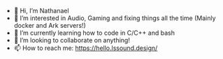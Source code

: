 - 👋 Hi, I’m Nathanael
- 👀 I’m interested in Audio, Gaming and fixing things all the time (Mainly docker and Ark servers!)
- 🌱 I’m currently learning how to code in C/C++ and bash
- 💞️ I’m looking to collaborate on anything!
- 📫 How to reach me: https://hello.lssound.design/

<!---
Nazza01/Nazza01 is a ✨ special ✨ repository because its `README.md` (this file) appears on your GitHub profile.
You can click the Preview link to take a look at your changes.
--->
